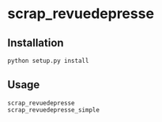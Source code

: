 # scrap_revuedepresse

## Installation

```
python setup.py install
```

## Usage

```
scrap_revuedepresse
scrap_revuedepresse_simple
```
